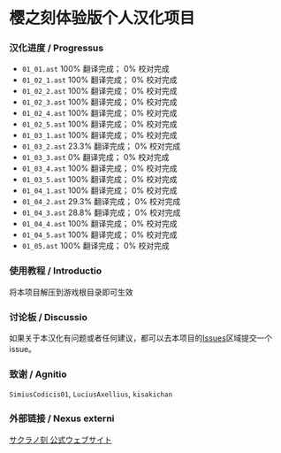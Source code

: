 # 樱之刻体验版个人汉化项目

### 汉化进度 / Progressus

- `01_01.ast` 100% 翻译完成； 0% 校对完成
- `01_02_1.ast` 100% 翻译完成； 0% 校对完成
- `01_02_2.ast` 100% 翻译完成； 0% 校对完成
- `01_02_3.ast` 100% 翻译完成； 0% 校对完成
- `01_02_4.ast` 100% 翻译完成； 0% 校对完成
- `01_02_5.ast` 100% 翻译完成； 0% 校对完成
- `01_03_1.ast` 100% 翻译完成； 0% 校对完成
- `01_03_2.ast` 23.3% 翻译完成； 0% 校对完成
- `01_03_3.ast` 0% 翻译完成； 0% 校对完成
- `01_03_4.ast` 100% 翻译完成； 0% 校对完成
- `01_03_5.ast` 100% 翻译完成； 0% 校对完成
- `01_04_1.ast` 100% 翻译完成； 0% 校对完成
- `01_04_2.ast` 29.3% 翻译完成； 0% 校对完成
- `01_04_3.ast` 28.8% 翻译完成； 0% 校对完成
- `01_04_4.ast` 100% 翻译完成； 0% 校对完成
- `01_04_5.ast` 100% 翻译完成； 0% 校对完成
- `01_05.ast` 100% 翻译完成； 0% 校对完成

### 使用教程 / Introductio

将本项目解压到游戏根目录即可生效

### 讨论板 / Discussio

如果关于本汉化有问题或者任何建议，都可以去本项目的[Issues](https://github.com/ToadStudio/sakuranotoki_trail_chs/issues)区域提交一个issue。

### 致谢 / Agnitio

`SimiusCodicis01`, `LuciusAxellius`, `kisakichan`

### 外部链接 / Nexus externi

[サクラノ刻 公式ウェブサイト](https://www.makura-soft.com/sakuranotoki/)
